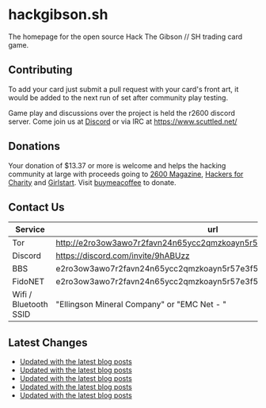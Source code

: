 # hackgibson.sh
The homepage for the open source Hack The Gibson // SH trading card game.


## Contributing

To add your card just submit a pull request with your card's front art, it would be added to the next run of set after community play testing.

Game play and discussions over the project is held the r2600 discord server. Come join us at [Discord](https://discord.com/invite/9hABUzz) or via IRC at https://www.scuttled.net/


## Donations

Your donation of $13.37 or more is welcome and helps the hacking community at large with proceeds going to [2600 Magazine](https://2600.com/), [Hackers for Charity](https://hackersforcharity.org) and [Girlstart](https://girlstart.org).  Visit [buymeacoffee](https://www.buymeacoffee.com/hackgibson.sh) to donate.


## Contact Us

Service | url
-|-
Tor | http://e2ro3ow3awo7r2favn24n65ycc2qmzkoayn5r57e3f56nvjwdcgg32ad.onion
Discord | https://discord.com/invite/9hABUzz
BBS | e2ro3ow3awo7r2favn24n65ycc2qmzkoayn5r57e3f56nvjwdcgg32ad.onion:23
FidoNET | e2ro3ow3awo7r2favn24n65ycc2qmzkoayn5r57e3f56nvjwdcgg32ad.onion:24554
Wifi / Bluetooth SSID | "Ellingson Mineral Company" or "EMC Net - <fidonet address>"

## Latest Changes
<!-- BLOG-POST-LIST:START -->
- [Updated with the latest blog posts](https://github.com/DFW2600/hackgibson.sh/commit/7123673bb57622ffc2615b22bddec74fd23e4f26)
- [Updated with the latest blog posts](https://github.com/DFW2600/hackgibson.sh/commit/7a2058d6ad7426d8fe936d5703d5fa0e96a3056a)
- [Updated with the latest blog posts](https://github.com/DFW2600/hackgibson.sh/commit/d30979e2f23c94f032ddb8f17c88829f8e3e7245)
- [Updated with the latest blog posts](https://github.com/DFW2600/hackgibson.sh/commit/259d40aaeccded1c39e25db8cad9810ef400b8fc)
- [Updated with the latest blog posts](https://github.com/DFW2600/hackgibson.sh/commit/11223e8cc1dd8b180f3afa59b5d957c775136832)
<!-- BLOG-POST-LIST:END -->
